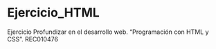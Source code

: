 # Ejercicio_HTML
Ejercicio Profundizar en el desarrollo web. “Programación con HTML y CSS”.  REC010476
